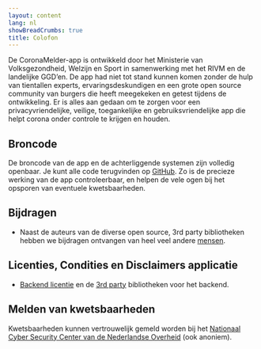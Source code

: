 ```yaml
---
layout: content
lang: nl
showBreadCrumbs: true
title: Colofon
---
```


De CoronaMelder-app is ontwikkeld door het Ministerie van Volksgezondheid, Welzijn en Sport in samenwerking met het RIVM en de landelijke GGD’en. De app had niet tot stand kunnen komen zonder de hulp van tientallen experts, ervaringsdeskundigen en een grote open source community van burgers die heeft meegekeken en getest tijdens de ontwikkeling. Er is alles aan gedaan om te zorgen voor een privacyvriendelijke, veilige, toegankelijke en gebruiksvriendelijke app die helpt corona onder controle te krijgen en houden.

## Broncode

De broncode van de app en de achterliggende systemen zijn volledig openbaar. Je kunt alle code terugvinden op <a href="https://github.com/minvws" target="_blank" rel="noopener">GitHub</a>. Zo is de precieze werking van de app controleerbaar, en helpen de vele ogen bij het opsporen van eventuele kwetsbaarheden.

## Bijdragen

- Naast de auteurs van de diverse open source, 3rd party bibliotheken hebben we bijdragen ontvangen van heel veel andere <a href="https://raw.githubusercontent.com/minvws/nl-covid19-notification-app-design/master/%E2%9D%A4%EF%B8%8F" target="_blank" rel="noopener">mensen</a>.

## Licenties, Condities en Disclaimers applicatie

- <a href="https://github.com/minvws/nl-covid19-notification-app-backend/blob/master/LICENSES.md" target="_blank" rel="noopener">Backend licentie</a> en de <a href="https://github.com/minvws/nl-covid19-notification-app-backend/tree/master/LICENSE" target="_blank" rel="noopener">3rd party</a> bibliotheken voor het backend.

## Melden van kwetsbaarheden

Kwetsbaarheden kunnen vertrouwelijk gemeld worden bij het <a href="https://www.ncsc.nl/contact/kwetsbaarheid-melden" target="_blank" rel="noopener">Nationaal Cyber Security Center van de Nederlandse Overheid</a> (ook anoniem).
